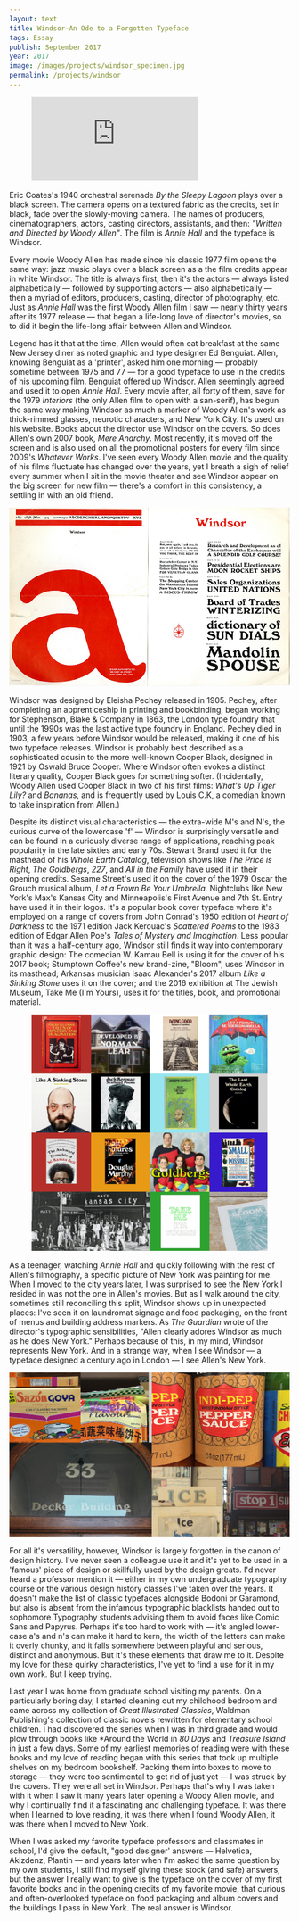 ```yaml
---
layout: text
title: Windsor—An Ode to a Forgotten Typeface
tags: Essay
publish: September 2017
year: 2017
image: /images/projects/windsor_specimen.jpg
permalink: /projects/windsor
---
```


<figure>
<p>
<div class="responsive-container">
<iframe src="https://www.youtube.com/embed/7thQYYIY1OA?rel=0&amp;showinfo=0" frameborder="0" allowfullscreen="">
</iframe>
</div>
</p>

</figure>

<p>Eric Coates's 1940 orchestral serenade <em>By the Sleepy Lagoon</em> plays over a black screen. The camera opens on a textured fabric as the credits, set in black, fade over the slowly-moving camera. The names of producers, cinematographers, actors, casting directors, assistants, and then: <em>&quot;Written and Directed by Woody Allen&quot;</em>. The film is <em>Annie Hall</em> and the typeface is Windsor.</p>

<p>Every movie Woody Allen has made since his classic 1977 film opens the same way: jazz music plays over a black screen as a the film credits appear in white Windsor. The title is always first, then it's the actors — always listed alphabetically — followed by supporting actors — also alphabetically — then a myriad of editors, producers, casting, director of photography, etc. Just as <em>Annie Hall</em> was the first Woody Allen film I saw — nearly thirty years after its 1977 release — that began a life-long love of director's movies, so to did it begin the life-long affair between Allen and Windsor.</p>

<p>Legend has it that at the time, Allen would often eat breakfast at the same New Jersey diner as noted graphic and type designer Ed Benguiat. Allen, knowing Benguiat as a 'printer', asked him one morning — probably sometime between 1975 and 77 — for a good typeface to use in the credits of his upcoming film. Benguiat offered up Windsor. Allen seemingly agreed and used it to open <em>Annie Hall</em>. Every movie after, all forty of them, save for the 1979 <em>Interiors</em> (the only Allen film to open with a san-serif), has begun the same way making Windsor as much a marker of Woody Allen's work as thick-rimmed glasses, neurotic characters, and New York City. It's used on his website. Books about the director use Windsor on the covers. So does Allen's own 2007 book, <em>Mere Anarchy</em>. Most recently, it's moved off the screen and is also used on all the promotional posters for every film since 2009's <em>Whatever Works</em>. I've seen every Woody Allen movie and the quality of his films fluctuate has changed over the years, yet I breath a sigh of relief every summer when I sit in the movie theater and see Windsor appear on the big screen for new film — there's a comfort in this consistency, a settling in with an old friend.</p>

<img src="/images/projects/windsor_specimen.jpg">

<p>Windsor was designed by Eleisha Pechey released in 1905. Pechey, after completing an apprenticeship in printing and bookbinding, began working for Stephenson, Blake &amp; Company in 1863, the London type foundry that until the 1990s was the last active type foundry in England. Pechey died in 1903, a few years before Windsor would be released, making it one of his two typeface releases. Windsor is probably best described as a sophisticated cousin to the more well-known Cooper Black, designed in 1921 by Oswald Bruce Cooper. Where Windsor often evokes a distinct literary quality, Cooper Black goes for something softer. (Incidentally, Woody Allen used Cooper Black in two of his first films: <em>What's Up Tiger Lily?</em> and <em>Bananas</em>, and is frequently used by Louis C.K, a comedian known to take inspiration from Allen.)</p>

<p>Despite its distinct visual characteristics — the extra-wide M's and N's, the curious curve of the lowercase 'f' — Windsor is surprisingly versatile and can be found in a curiously diverse range of applications, reaching peak popularity in the late sixties and early 70s. Stewart Brand used it for the masthead of his <em>Whole Earth Catalog</em>, television shows like <em>The Price is Right</em>, <em>The Goldbergs</em>, <em>227</em>, and <em>All in the Family</em> have used it in their opening credits. Sesame Street's used it on the cover of the 1979 Oscar the Grouch musical album, <em>Let a Frown Be Your Umbrella</em>. Nightclubs like New York's Max's Kansas City and Minneapolis's First Avenue and 7th St. Entry have used it in their logos. It's a popular book cover typeface where it's employed on a range of covers from John Conrad's 1950 edition of <em>Heart of Darkness</em> to the 1971 edition Jack Kerouac's <em>Scattered Poems</em> to the 1983 edition of Edgar Allen Poe's <em>Tales of Mystery and Imagination</em>. Less popular than it was a half-century ago, Windsor still finds it way into contemporary graphic design: The comedian W. Kamau Bell is using it for the cover of his 2017 book; Stumptown Coffee's new brand-zine, &quot;Bloom&quot;, uses Windsor in its masthead; Arkansas musician Isaac Alexander's 2017 album <em>Like a Sinking Stone</em> uses it on the cover; and the 2016 exhibition at The Jewish Museum, Take Me (I'm Yours), uses it for the titles, book, and promotional material.</p>

<figure>
<img src="/images/projects/windsor_books.jpg">
</figure>

<p>As a teenager, watching <em>Annie Hall</em> and quickly following with the rest of Allen's filmography, a specific picture of New York was painting for me. When I moved to the city years later, I was surprised to see the New York I resided in was not the one in Allen's movies. But as I walk around the city, sometimes still reconciling this split, Windsor shows up in unexpected places: I've seen it on laundromat signage and food packaging, on the front of menus and building address markers. As <em>The Guardian</em> wrote of the director's typographic sensibilities, &quot;Allen clearly adores Windsor as much as he does New York.&quot; Perhaps because of this, in my mind, Windsor represents New York. And in a strange way, when I see Windsor — a typeface designed a century ago in London — I see Allen's New York.</p>

<p><img src="/images/projects/windsor_newyork.jpg"></p>

<p>For all it's versatility, however, Windsor is largely forgotten in the canon of design history. I've never seen a colleague use it and it's yet to be used in a 'famous' piece of design or skillfully used by the design greats. I'd never heard a professor mention it — either in my own undergraduate typography course or the various design history classes I've taken over the years. It doesn't make the list of classic typefaces alongside Bodoni or Garamond, but also is absent from the infamous typographic blacklists handed out to sophomore Typography students advising them to avoid faces like Comic Sans and Papyrus. Perhaps it's too hard to work with — it's angled lower-case a's and n's can make it hard to kern, the width of the letters can make it overly chunky, and it falls somewhere between playful and serious, distinct and anonymous. But it's these elements that draw me to it. Despite my love for these quirky characteristics, I've yet to find a use for it in my own work. But I keep trying.</p>

<p>Last year I was home from graduate school visiting my parents. On a particularly boring day, I started cleaning out my childhood bedroom and came across my collection of <em>Great Illustrated Classics</em>, Waldman Publishing's collection of classic novels rewritten for elementary school children. I had discovered the series when I was in third grade and would plow through books like *Around the World in <em>80 Days</em> and <em>Treasure Island</em> in just a few days. Some of my earliest memories of reading were with these books and my love of reading began with this series that took up multiple shelves on my bedroom bookshelf. Packing them into boxes to move to storage — they were too sentimental to get rid of just yet — I was struck by the covers. They were all set in Windsor. Perhaps that's why I was taken with it when I saw it many years later opening a Woody Allen movie, and why I continually find it a fascinating and challenging typeface. It was there when I learned to love reading, it was there when I found Woody Allen, it was there when I moved to New York.</p>

<p>When I was asked my favorite typeface professors and classmates in school, I'd give the default, &quot;good designer' answers — Helvetica, Akizdenz, Plantin — and years later when I'm asked the same question by my own students, I still find myself giving these stock (and safe) answers, but the answer I really want to give is the typeface on the cover of my first favorite books and in the opening credits of my favorite movie, that curious and often-overlooked typeface on food packaging and album covers and  the buildings I pass in New York. The real answer is Windsor.</p>

